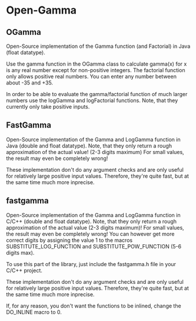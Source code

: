# Open-Gamma
## OGamma
Open-Source implementation of the Gamma function (and Factorial) in Java (float datatype).

Use the gamma function in the OGamma class to calculate gamma(x) for x is any real number except for non-positive integers. The factorial function only allows positive real numbers. You can enter any number between about -35 and +35.

In order to be able to evaluate the gamma/factorial function of much larger numbers use the logGamma and logFactorial functions. Note, that they currently only take positive inputs.

## FastGamma
Open-Source implementation of the Gamma and LogGamma function in Java (double and float datatype). Note, that they only return a rough approximation of the actual value! (2-3 digits maximum) For small values, the result may even be completely wrong!

These implementation don't do any argument checks and are only useful for relatively large positive input values.
Therefore, they're quite fast, but at the same time much more inprecise.

## fastgamma
Open-Source implementation of the Gamma and LogGamma function in C/C++ (double and float datatype). Note, that they only return a rough approximation of the actual value (2-3 digits maximum)! For small values, the result may even be completely wrong! You can however get more correct digits by assigning the value 1 to the macros
SUBSTITUTE_LOG_FUNCTION and SUBSTITUTE_POW_FUNCTION (5-6 digits max).

To use this part of the library, just include the fastgamma.h file in your C/C++ project.

These implementation don't do any argument checks and are only useful for relatively large positive input values.
Therefore, they're quite fast, but at the same time much more inprecise.

If, for any reason, you don't want the functions to be inlined, change the DO_INLINE macro to 0.
